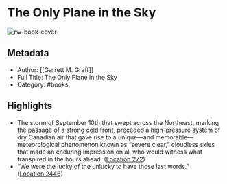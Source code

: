 # The Only Plane in the Sky

![rw-book-cover](https://images-na.ssl-images-amazon.com/images/I/41QDwBXvrUL._SL200_.jpg)

## Metadata
- Author: [[Garrett M. Graff]]
- Full Title: The Only Plane in the Sky
- Category: #books

## Highlights
- The storm of September 10th that swept across the Northeast, marking the passage of a strong cold front, preceded a high-pressure system of dry Canadian air that gave rise to a unique—and memorable—meteorological phenomenon known as “severe clear,” cloudless skies that made an enduring impression on all who would witness what transpired in the hours ahead. ([Location 272](https://readwise.io/to_kindle?action=open&asin=B07P5H18W6&location=272))
- “We were the lucky of the unlucky to have those last words.” ([Location 2446](https://readwise.io/to_kindle?action=open&asin=B07P5H18W6&location=2446))
